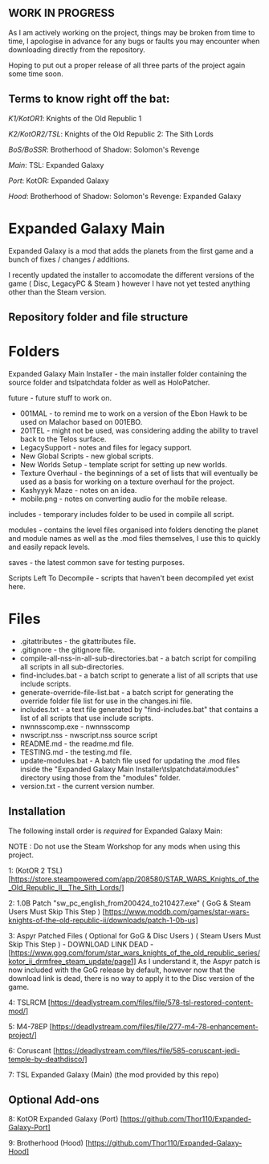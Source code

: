 ## WORK IN PROGRESS

As I am actively working on the project, things may be broken from time to time, I apologise in advance for any bugs or faults you may encounter when downloading directly from the repository.

Hoping to put out a proper release of all three parts of the project again some time soon.

## Terms to know right off the bat:
*K1/KotOR1*: Knights of the Old Republic 1

*K2/KotOR2/TSL*: Knights of the Old Republic 2: The Sith Lords

*BoS/BoSSR*: Brotherhood of Shadow: Solomon's Revenge

*Main*: TSL: Expanded Galaxy

*Port*: KotOR: Expanded Galaxy

*Hood*: Brotherhood of Shadow: Solomon's Revenge: Expanded Galaxy

# Expanded Galaxy Main
Expanded Galaxy is a mod that adds the planets from the first game and a bunch of fixes / changes / additions.

I recently updated the installer to accomodate the different versions of the game ( Disc, LegacyPC & Steam ) however I have not yet tested anything other than the Steam version.

## Repository folder and file structure
# Folders
Expanded Galaxy Main Installer - the main installer folder containing the source folder and tslpatchdata folder as well as HoloPatcher.

future - future stuff to work on.
- 001MAL - to remind me to work on a version of the Ebon Hawk to be used on Malachor based on 001EBO.
- 201TEL - might not be used, was considering adding the ability to travel back to the Telos surface.
- LegacySupport - notes and files for legacy support.
- New Global Scripts - new global scripts.
- New Worlds Setup - template script for setting up new worlds.
- Texture Overhaul - the beginnings of a set of lists that will eventually be used as a basis for working on a texture overhaul for the project.
- Kashyyyk Maze - notes on an idea.
- mobile.png - notes on converting audio for the mobile release.

includes - temporary includes folder to be used in compile all script.

modules - contains the level files organised into folders denoting the planet and module names as well as the .mod files themselves, I use this to quickly and easily repack levels.

saves - the latest common save for testing purposes.

Scripts Left To Decompile - scripts that haven't been decompiled yet exist here.

# Files
- .gitattributes - the gitattributes file.
- .gitignore - the gitignore file.
- compile-all-nss-in-all-sub-directories.bat - a batch script for compiling all scripts in all sub-directories.
- find-includes.bat - a batch script to generate a list of all scripts that use include scripts.
- generate-override-file-list.bat - a batch script for generating the override folder file list for use in the changes.ini file.
- includes.txt - a text file generated by "find-includes.bat" that contains a list of all scripts that use include scripts.
- nwnnsscomp.exe - nwnnsscomp
- nwscript.nss - nwscript.nss source script
- README.md - the readme.md file.
- TESTING.md - the testing.md file.
- update-modules.bat - A batch file used for updating the .mod files inside the "Expanded Galaxy Main Installer\tslpatchdata\modules" directory using those from the "modules" folder.
- version.txt - the current version number.

## Installation
The following install order is *required* for Expanded Galaxy Main:

NOTE : Do not use the Steam Workshop for any mods when using this project.

1: (KotOR 2 TSL) [https://store.steampowered.com/app/208580/STAR_WARS_Knights_of_the_Old_Republic_II__The_Sith_Lords/]

2: 1.0B Patch "sw_pc_english_from200424_to210427.exe" ( GoG & Steam Users Must Skip This Step ) [https://www.moddb.com/games/star-wars-knights-of-the-old-republic-ii/downloads/patch-1-0b-us]

3: Aspyr Patched Files ( Optional for GoG & Disc Users ) ( Steam Users Must Skip This Step ) - DOWNLOAD LINK DEAD - [https://www.gog.com/forum/star_wars_knights_of_the_old_republic_series/kotor_ii_drmfree_steam_update/page1]
	As I understand it, the Aspyr patch is now included with the GoG release by default, however now that the download link is dead, there is no way to apply it to the Disc version of the game.

4: TSLRCM [https://deadlystream.com/files/file/578-tsl-restored-content-mod/]

5: M4-78EP [https://deadlystream.com/files/file/277-m4-78-enhancement-project/]

6: Coruscant [https://deadlystream.com/files/file/585-coruscant-jedi-temple-by-deathdisco/]

7: TSL Expanded Galaxy (Main) (the mod provided by this repo)

## Optional Add-ons
8: KotOR Expanded Galaxy (Port) [https://github.com/Thor110/Expanded-Galaxy-Port]

9: Brotherhood (Hood) [https://github.com/Thor110/Expanded-Galaxy-Hood]

